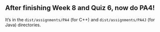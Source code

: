 ## After finishing Week 8 and Quiz 6, now do PA4!

It’s in the `dist/assignments/PA4` (for C++) and `dist/assignments/PA4J` (for Java) directories.